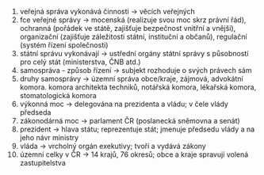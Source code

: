 1. veřejná správa vykonává činnosti → věcích veřejných
2. fce veřejné správy → mocenská (realizuje svou moc skrz právní řád), ochranná (pořádek ve státě, zajišťuje bezpečnost vnitřní a vnější), organizační (zajišťuje záležitosti státní, instituční a občanů), regulační (systém řízení společnosti)
3. státní správu vykonávají → ustřední orgány státní správy s působností pro celý stát (ministerstva, ČNB atd.)
4. samospráva - způsob řízení → subjekt rozhoduje o svých právech sám
5. druhy samosprávy → územní správa obce/kraje, zájmová, advokátní komora. komora architekta techniků, notářská komora, lékařská komora, stomatologická komora
6. výkonná moc → delegována na prezidenta a vládu; v čele vlády předseda
7. zákonodárná moc → parlament ČR (poslanecká sněmovna a senát)
8. prezident → hlava státu; reprezentuje stát; jmenuje předsedu vlády a na jeho návr ministry
9. vláda → vrcholný orgán exekutivy; tvoří a vydává zákony
10. územní celky v ČR → 14 krajů, 76 okresů; obce a kraje spravují volená zastupitelstva
